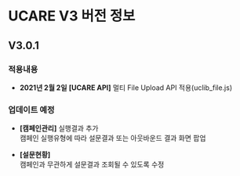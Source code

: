 # UCARE V3 버전 정보

## V3.0.1

### 적용내용
- **2021년 2월 2일**
    **[UCARE API]**
    멀티 File Upload API 적용(uclib_file.js)

### 업데이트 예정
- **[캠페인관리]** 실행결과 추가   
캠페인 실행유형에 따라 설문결과 또는 아웃바운드 결과 화면 팝업

- **[설문현황]**   
캠페인과 무관하게 설문결과 조회될 수 있도록 수정